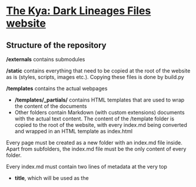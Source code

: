 # [The Kya: Dark Lineages Files website](https://kyadlfiles.github.io)

## Structure of the repository
**/externals** contains submodules 

**/static** contains everything that need to be copied at the root of the website as is (styles, scripts, images etc.).  Copying these files is done by build.py  

**/templates** contains the actual webpages  
- **/templates/_partials/** contains HTML templates that are used to wrap the content of the documents
- Other folders contain Markdown (with custom extensions) documents with the actual text content. The content of the /template folder is copied to the root of the website, with every index.md being converted and wrapped in an HTML template as index.html 

Every page must be created as a new folder with an index.md file inside. Apart from subfolders, the index.md file must be the only content of every folder.

Every index.md must contain two lines of metadata at the very top
 - **title**, which will be used as the <title> in the HTML, as the title in the header, and will appear in the navigation links at the top of the page
 - **template**, which indicates which file in */templates/_partials* the document will be wrapped in
 
When the build script is run, it will output to **/_site** (which is in .gitignore)
 
## Important 
This website is made possible by the awesome community we built and the efforts of individuals who love to thinker with and study how Kya: DL works  
The content on this website is distributed under the [Creative Commons Attribution-NonCommercial-ShareAlike 4.0 International (CC BY-NC-SA 4.0) license](https://creativecommons.org/licenses/by-nc-sa/4.0/)
